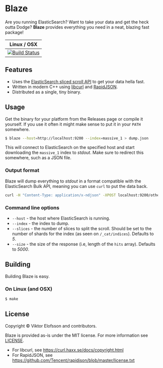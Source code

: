 # Blaze

Are you running ElasticSearch? Want to take your data and get the heck outta
Dodge? **Blaze** provides everything you need in a neat, blazing fast package!

| **Linux / OSX** |
| --------------- |
| [![Build Status](https://travis-ci.org/vktr/blaze.svg?branch=master)](https://travis-ci.org/vktr/blaze) |


## Features

 - Uses the [ElasticSearch sliced scroll API](https://www.elastic.co/guide/en/elasticsearch/reference/current/search-request-scroll.html) to get your data hella fast.
 - Written in modern C++ using [libcurl](https://github.com/curl/curl) and [RapidJSON](https://github.com/Tencent/RapidJSON).
 - Distributed as a single, tiny binary.


## Usage

Get the binary for your platform from the Releases page or compile it yourself.
If you use it often it might make sense to put it in your `PATH` somewhere.

```sh
$ blaze --host=http://localhost:9200 --index=massive_1 > dump.json
```

This will connect to ElasticSearch on the specified host and start downloading
the `massive_1` index to *stdout*. Make sure to redirect this somewhere, such as
a JSON file.


### Output format

Blaze will dump everything to *stdout* in a format compatible with the
ElasticSearch Bulk API, meaning you can use `curl` to put the data back.

```sh
curl -H "Content-Type: application/x-ndjson" -XPOST localhost:9200/other_data/_bulk --data-binary "@dump.json"
```


### Command line options

 - `--host` - the host where ElasticSearch is running.
 - `--index` - the index to dump.
 - `--slices` - the number of slices to split the scroll. Should be set to the number of shards for the index (as seen on `/_cat/indices`). Defaults to *5*.
 - `--size` - the size of the response (i.e, length of the `hits` array). Defaults to *5000*.


## Building

Building Blaze is easy.

### On Linux (and OSX)

```sh
$ make
```


## License

Copyright © Viktor Elofsson and contributors.

Blaze is provided as-is under the MIT license. For more information see [LICENSE](https://github.com/vktr/blaze/blob/master/LICENSE).

 - For libcurl, see https://curl.haxx.se/docs/copyright.html 
 - For RapidJSON, see https://github.com/Tencent/rapidjson/blob/master/license.txt
